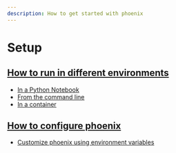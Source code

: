```yaml
---
description: How to get started with phoenix
---
```


# Setup

## [How to run in different environments](../environments.md)

* [In a Python Notebook](../environments.md#notebooks)
* [From the command line](../environments.md#terminal)
* [In a container](../environments.md#container)

## [How to configure phoenix](configuration.md)

* [Customize phoenix using environment variables](configuration.md#environment-variables)
